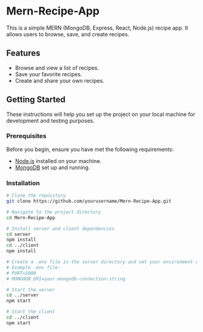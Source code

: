 # Mern-Recipe-App

This is a simple MERN (MongoDB, Express, React, Node.js) recipe app. It allows users to browse, save, and create recipes.


## Features

- Browse and view a list of recipes.
- Save your favorite recipes.
- Create and share your own recipes.

## Getting Started

These instructions will help you set up the project on your local machine for development and testing purposes.

### Prerequisites

Before you begin, ensure you have met the following requirements:

- [Node.js](https://nodejs.org/) installed on your machine.
- [MongoDB](https://www.mongodb.com/) set up and running.

### Installation

```bash
# Clone the repository
git clone https://github.com/yourusername/Mern-Recipe-App.git

# Navigate to the project directory
cd Mern-Recipe-App

# Install server and client dependencies
cd server
npm install
cd ../client
npm install

# Create a .env file in the server directory and set your environment variables, including your MongoDB connection string.
# Example .env file:
# PORT=5000
# MONGODB_URI=your-mongodb-connection-string

# Start the server
cd ../server
npm start

# Start the client
cd ../client
npm start


   

